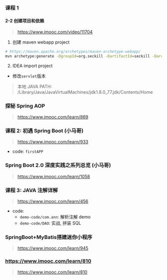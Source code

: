 ### 课程 1

#### 2-2 创建项目和依赖

> https://www.imooc.com/video/11704

1. 创建 maven webapp project

```sh
# https://maven.apache.org/archetypes/maven-archetype-webapp/
mvn archetype:generate -DgroupId=org.seckill -DartifactId=seckill -DarchetypeArtifatId=maven-archetype-webapp
```

2. IDEA import project

- 修改`servlet`版本

> 本地 JAVA PATH: /Library/Java/JavaVirtualMachines/jdk1.8.0_77.jdk/Contents/Home

### 探秘 Spring AOP

> https://www.imooc.com/learn/869

### 课程 2: 初遇 Spring Boot (小马哥)

> https://www.imooc.com/learn/933

- code: `firstAPP`

### Spring Boot 2.0 深度实践之系列总览 (小马哥)

> https://www.imooc.com/learn/1058

### 课程 3: JAVA 注解详解

> https://www.imooc.com/learn/456

- code:
  - `demo-code/com.ann`: 解析注解 demo
  - `demo-code/DAO`: 实战, 拼装 SQL

### SpringBoot+MyBatis搭建迷你小程序

> https://www.imooc.com/learn/945

### https://www.imooc.com/learn/810

> https://www.imooc.com/learn/810